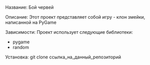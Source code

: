 Название:
Бой червей

Описание:
Этот проект представляет собой игру - клон змейки, написанной на PyGame

Зависимости:
Проект использует следующие библиотеки:
- pygame
- random

Установка:
  git clone ссылка_на_данный_репозиторий
